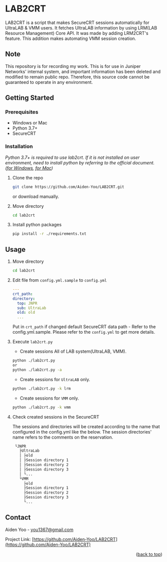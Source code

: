 # LAB2CRT

LAB2CRT is a script that makes SecureCRT sessions automatically for UltraLAB & VMM users.
It fetches UltraLAB information by using LRM(LAB Resource Management) Core API.
It was made by adding LRM2CRT's feature. This addition makes automating VMM session creation.

## Note

This repository is for recording my work. This is for use in Juniper Networks' internal system, and important information has been deleted and modified to remain public repo. Therefore, this source code cannot be guaranteed to operate in any environment.

<!-- GETTING STARTED -->

## Getting Started

### Prerequisites

- Windows or Mac
- Python 3.7+
- SecureCRT

### Installation

_Python 3.7+ is required to use lab2crt. If it is not installed on user environment, need to install python by referring to the official document. ([for Windows](https://docs.python.org/3/using/windows.html), [for Mac](https://docs.python.org/3/using/mac.html#))_

1. Clone the repo

   ```sh
   git clone https://github.com/Aiden-Yoo/LAB2CRT.git
   ```

   or download manually.

2. Move directory
   ```sh
   cd lab2crt
   ```
3. Install python packages
   ```sh
   pip install -r ./requirements.txt
   ```

<!-- USAGE EXAMPLES -->

## Usage

1. Move directory

   ```sh
   cd lab2crt
   ```

2. Edit file from `config.yml.sample` to `config.yml`
   ```yaml
   ---
   crt_path:
   directory:
     top: JNPR
     sub: UltraLab
     old: old
     ...
   ```
   Put in `crt_path` if changed default SecureCRT data path - Refer to the config.yml.sample. Please refer to the `config.yml` to get more details.
3. Execute `lab2crt.py`

   - Create sessions All of LAB system(UltraLAB, VMM).

   ```sh
   python ./lab2crt.py
   or
   python ./lab2crt.py -a
   ```

   - Create sessions for `UltraLAB` only.

   ```sh
   python ./lab2crt.py -k lrm
   ```

   - Create sessions for `VMM` only.

   ```sh
   python ./lab2crt.py -k vmm
   ```

4. Check created sessions in the SecureCRT

   The sessions and directories will be created according to the name that configured in the config.yml like the below. The session directories' name refers to the comments on the reservation.

   ```sh
    └JNPR
      ├UltraLab
      │ ├old
      │ ├Session directory 1
      │ ├Session directory 2
      │ ├Session directory 3
      │ └...
      └VMM
        ├old
        ├Session directory 1
        ├Session directory 2
        ├Session directory 3
        └...
   ```

<!-- TODO -->

<!-- ## To-do -->

<!-- CONTACT -->

## Contact

Aiden Yoo - you1367@gmail.com

Project Link: [https://github.com/Aiden-Yoo/LAB2CRT](https://github.com/Aiden-Yoo/LAB2CRT)

<p align="right">(<a href="#lab2crt">back to top</a>)</p>
